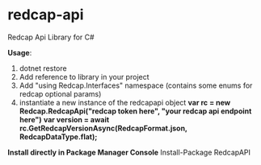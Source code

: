 # redcap-api
Redcap Api Library for C#

__Usage__:

1. dotnet restore
2. Add reference to library in your project
3. Add "using Redcap.Interfaces" namespace (contains some enums for redcap optional params)
4. instantiate a new instance of the redcapapi object
__var rc = new Redcap.RedcapApi("redcap token here", "your redcap api endpoint here")__
__var version = await rc.GetRedcapVersionAsync(RedcapFormat.json, RedcapDataType.flat);__

__Install directly in Package Manager Console__
Install-Package RedcapAPI